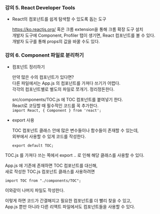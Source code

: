 ### 강의 5. React Developer Tools

- React의 컴포넌트를 쉽게 탐색할 수 있도록 돕는 도구

  https://ko.reactjs.org/ 혹은 크롬 extension을 통해 크롬 확장 도구 설치<br>
  개발자 도구에 Component, Profiler 탭이 생기면, React 컴포넌트를 볼 수 있다.<br>
  개발자 도구를 통해 props의 값을 바꿀 수도 있다.

### 강의 6. Component 파일로 분리하기

- 컴포넌트 정리하기

  만약 많은 수의 컴포넌트가 있다면?<br>
  다른 파일에서는 App.js 의 컴포넌트를 가져다 쓰기가 어렵다.<br>
  각각의 컴포넌트별로 별도의 파일로 쪼개기. 정리정돈한다.

  src/components/TOC.js 에 TOC 컴포넌트를 붙여넣기 한다.<br>
  React로 코딩할 때 필수적인 코드를 꼭 추가한다.<br>
  `import React, { Component } from 'react';`

- export 사용

    TOC 컴포넌트 클래스 안에 많은 변수들이나 함수들이 존재할 수 있는데,<br>
    외부에서 사용할 수 있게 코드를 작성한다.

      export default TOC;

TOC.js 를 가져다 쓰는 쪽에서 export .. 로 인해 해당 클래스를 사용할 수 있다.

App.js 에 기존에 존재하면 TOC 컴포넌트를 대신해,<br>
새로 작성한 TOC.js 컴포넌트 클래스를 사용하려면

    import TOC from "./components/TOC";

이와같이 나머지 파일도 작성한다.

이렇게 하면 코드가 간결해지고 필요한 컴포넌트를 더 빨리 찾을 수 있고,<br>
App.js 뿐만 아니라 다른 리액트 파일에서도 컴포넌트들을 사용할 수 있다.
